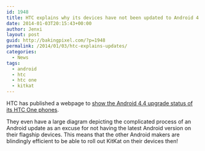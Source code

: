 ```yaml
---
id: 1948
title: HTC explains why its devices have not been updated to Android 4.4
date: 2014-01-03T20:15:43+00:00
author: Jenxi
layout: post
guid: http://bakingpixel.com/?p=1948
permalink: /2014/01/03/htc-explains-updates/
categories:
  - News
tags:
  - android
  - htc
  - htc one
  - kitkat
---
```

HTC has published a webpage to [show the Android 4.4 upgrade status of its HTC One phones](http://www.htc.com/us/go/htc-software-updates/).

They even have a large diagram depicting the complicated process of an Android update as an excuse for not having the latest Android version on their flagship devices. This means that the other Android makers are blindingly efficient to be able to roll out KitKat on their devices then!